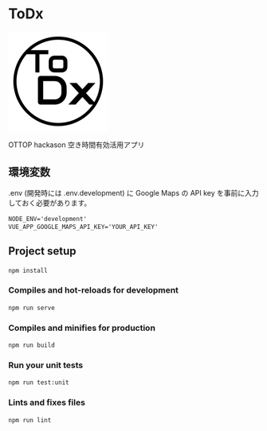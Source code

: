 # ToDx
![ToDx](https://raw.githubusercontent.com/taiki-yamazaki/todx/master/src/assets/logo.png "logo")

OTTOP hackason 空き時間有効活用アプリ

## 環境変数
.env (開発時には .env.development) に Google Maps の API key を事前に入力しておく必要があります。
```text
NODE_ENV='development'
VUE_APP_GOOGLE_MAPS_API_KEY='YOUR_API_KEY'
```

## Project setup
```
npm install
```

### Compiles and hot-reloads for development
```
npm run serve
```

### Compiles and minifies for production
```
npm run build
```

### Run your unit tests
```
npm run test:unit
```

### Lints and fixes files
```
npm run lint
```

